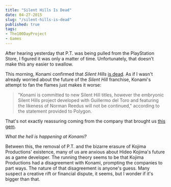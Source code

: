 ```yaml
---
title: "Silent Hills Is Dead"
date: 04-27-2015
slug: "/silent-hills-is-dead"
published: true
tags:
- The100DayProject
- Games
---
```


After hearing yesterday that P.T. was being pulled from the PlayStation Store, I figured it was only a matter of time. Unfortunately, that doesn't make this any easier to swallow.

This morning, Konami confirmed that _Silent Hills_ [is dead](http://www.polygon.com/2015/4/27/8503201/silent-hills-canceled-konami-confirms). As if I wasn't already worried about the future of the _Silent Hill_ franchise, Konami's attempt to fan the flames just makes it worse:

> "Konami is committed to new Silent Hill titles, however the embryonic Silent Hills project developed with Guillermo del Toro and featuring the likeness of Norman Reedus will not be continued," according to the statement provided to Polygon.

That's not exactly reassuring coming from the company that brought us [this gem](https://itunes.apple.com/us/app/silent-hill-the-escape-us/id300626088?mt=8).

_What the hell is happening at Konami?_

Between this, the removal of P.T. and the bizarre erasure of Kojima Productions' existence, many of us are anxious about Hideo Kojima's future as a game developer. The running theory seems to be that Kojima Productions had a disagreement with Konami, prompting the companies to part ways. The nature of that disagreement is anyone's guess. Many suspect a creative rift or financial dispute, it seems, but I wonder if it's bigger than that.

